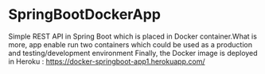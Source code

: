 # SpringBootDockerApp

Simple REST API in Spring Boot which is placed in Docker container.What is more, app
enable run two containers which could be used as a production and testing/development environment
Finally, the Docker image is deployed in Heroku : https://docker-springboot-app1.herokuapp.com/